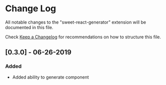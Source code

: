# Change Log

All notable changes to the "sweet-react-generator" extension will be documented in this file.

Check [Keep a Changelog](http://keepachangelog.com/) for recommendations on how to structure this file.

## [0.3.0] - 06-26-2019
### Added
- Added ability to generate component
